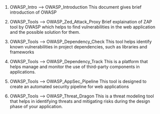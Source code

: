 1. OWASP_Intro --> OWASP_Introduction
This document gives brief introduction of OWASP

2. OWASP_Tools --> OWASP_Zed_Attack_Proxy
Brief explaination of ZAP tool by OWASP which helps to find vulnerabilities in the web application and the possible solution for them.

3. OWASP_Tools --> OWASP_Dependency_Check
This tool helps identify known vulnerabilities in project dependencies, such as libraries and frameworks

4. OWASP_Tools --> OWASP_Dependency_Track
This is a platform that helps manage and monitor the use of third-party components in applications.

5. OWASP_Tools --> OWASP_AppSec_Pipeline
This tool is designed to create an automated security pipeline for web applications

6. OWASP_Tools --> OWASP_Threat_Dragon
This is a threat modeling tool that helps in identifying threats and mitigating risks during the design phase of your application.